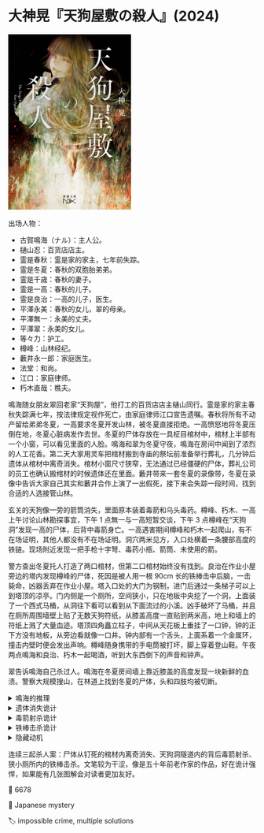 # 大神晃『天狗屋敷の殺人』(2024)

<img src=images/2024_cover.jpg width=250/>

出场人物：
* 古賀鳴海（ナル）：主人公。
* 樋山忍：百货店店主。
* 霊是春秋：霊是家的家主，七年前失踪。
* 霊是冬夏：春秋的双胞胎弟弟。
* 霊是千歳：春秋的妻子。
* 霊是一高：春秋的儿子。
* 霊是良治：一高的儿子，医生。
* 平澤永美：春秋的女儿，翠的母亲。
* 平澤無一：永美的丈夫。
* 平澤翠：永美的女儿。
* 等々力：护工。
* 樽峰：山林经纪。
* 藪井永一郎：家庭医生。
* 法堂：和尚。
* 江口：家庭律师。
* 朽木直哉：樵夫。

鳴海随女朋友翠回老家“天狗屋”，他打工的百货店店主樋山同行。霊是家的家主春秋失踪满七年，按法律规定视作死亡，由家庭律师江口宣告遗嘱。春秋将所有不动产留给弟弟冬夏，一高要求冬夏开发山林，被冬夏直接拒绝。一高愤怒地将冬夏压倒在地，冬夏心脏病发作去世。冬夏的尸体存放在一具柾目棺材中，棺材上半部有一个小窗，可以看见里面的人脸。鳴海和翠为冬夏守夜，鳴海在房间中闻到了浓烈的人工花香。第二天大家用灵车把棺材搬到寺庙的祭坛前准备举行葬礼，几分钟后遗体从棺材中离奇消失。棺材小窗尺寸狭窄，无法通过已经僵硬的尸体，葬礼公司的员工也确认搬棺材的时候遗体还在里面。藪井带来一套冬夏的录像带，冬夏在录像中告诉大家自己其实和藪井合作上演了一出假死，接下来会失踪一段时间，找到合适的人选接管山林。

玄关的天狗像一旁的箭筒消失，里面原本装着毒箭和乌头毒药。樽峰、朽木、一高上午讨论山林勘探事宜，下午 1 点無一与一高短暂交谈，下午 3 点樽峰在“天狗洞”发现一高的尸体，后背中毒箭身亡。一高遇害期间樽峰和朽木一起爬山，有不在场证明，其他人都没有不在场证明。洞穴两米见方，入口处横着一条腰部高度的铁链。现场附近发现一把手枪十字弩、毒药小瓶、箭筒、未使用的箭。

警方查出冬夏托人打造了两口棺材，但第二口棺材始终没有找到。良治在作业小屋旁边的塔内发现樽峰的尸体，死因是被人用一根 90cm 长的铁棒击中后脑，一击毙命，凶器丢弃在作业小屋。塔入口处的大门为钢制，进门后通过一条梯子可以上到塔顶的凉亭。门内侧是一个厕所，空间狭小，只在地板中央挖了一个洞，上面装了一个西式马桶，从洞往下看可以看到从下面流过的小溪。凶手破坏了马桶，并且在厕所周围墙壁上贴了无数天狗符纸，从膝盖高度一直贴到两米高，地上和墙上的符纸上溅了大量血迹。塔顶四角矗立柱子，中间从天花板上垂挂了一口钟，钟的正下方没有地板，从旁边看就像一口井。钟内部有一个舌头，上面系着一个金属环，撞击内壁时便会发出声响。樽峰随身携带的手电筒被打坏，脚上穿着登山鞋。午夜两点鳴海和良治、朽木一起喝酒，听到大东西倒下的声音和钟声。

翠告诉鳴海自己杀过人。鳴海在冬夏房间墙上靠近膝盖的高度发现一块新鲜的血渍。警察大规模搜山，在林道上找到冬夏的尸体，头和四肢均被切断。

<details><summary>鳴海的推理</summary>
三起杀人案是独立事件。冬夏在天狗洞用毒箭从背后射杀一高，动机是为了阻止他和樽峰等人开发山林。冬夏向樽峰射箭时没有射中目标，反被樽峰扼杀。樽峰临时将冬夏的尸体藏在塔内地板下方，听说警察要搜山，连夜将尸体分割，以消除扼杀痕迹。無一目击樽峰分尸，对他进行勒索，二人发生争执，無一将樽峰打死。在樽峰的推定死亡时间内，没有不在场证明的人中只有無一和江口能用铁棒一击毙命，而江口的房间窗户上有蜘蛛网，说明他没有开窗离开过，由此判断凶手只能是無一。
</details>

<details><summary>遗体消失诡计</summary>
冬夏准备了两口柾目棺材用于掉换（板目棺材的木纹差异明显），但他没来得及实施假死计划便死于心脏病，藪井播放的录像是生前录制（伏线：录像里的冬夏长着胡子）。棺材全长 180cm，冬夏身高 160cm，约有 20cm 余量。朽木在钉棺材前有一段和遗体独处的短暂机会，他把遗体从膝盖以下切断，包扎伤口，并缠上了多层绷带，然后把切下的双腿放进背包回收，在房间里喷了空气清新剂消除血腥味（伏线：人工花香），但还是在墙上留下了一滴血。第二天葬礼公司的两人分别抬着棺材的头部和脚部下楼，棺材倾斜时尸体滑向棺材下方，所以鳴海在庙里打开棺盖窗户时看不到遗体的脸。鳴海出去叫人时，法堂和朽木把装遗体的棺材用第二口空棺材替换。
</details>

<details><summary>毒箭射杀诡计</summary>
朽木在天狗洞附近的树上安装了一把十字弩，拉开弓弦装上一支毒箭，把一根细钢丝绑在扳机上，绕过树干连到天狗洞，横着固定在通道上。一高进洞时触动钢丝，十字弩自动射出毒箭，将其射杀。隧道入口处的铁链距地面 90cm，朽木和樽峰身高 175cm，自然会从铁链下方钻入，不会触发陷阱，而一高身高 190cm，自然会从铁链上跨过，才会触发陷阱。朽木盗走整个箭筒，是为了让人以为凶手在 11:30-15:00 之间作案，他在那段时间内有不在场证明，但其实毒箭装置早就提前装好。朽木在发现尸体时假装扭伤了脚，趁樽峰离开报警时拆除杀人装置。
</details>

<details><summary>铁棒击杀诡计</summary>
塔内的厕所空间狭小，没人能够举起 90cm 长的铁棒而不碰到门框，更无法一击毙命。朽木卸下塔的地板，放在一块铁格栅上，在格栅四角的孔上拴上绳子，挂在梁上，再将四条绳子拧成一束，通过滑轮转向，系在一棵杉木上。朽木将杉木下方砍出缺口，只要树倒下时便会拉动绳子，将厕所地板向上拉起，使樽峰撞到横梁上的铁棒。樽峰死亡时朽木在自己房中，但他提前将一辆卡车停在斜坡上，车轮下面打了一根楔子，楔子上系了一根绳子，连到房间窗口。朽木拉绳子拔掉楔子，汽车下滑撞上杉木，触发杀人机关。地板拉起时会在地板上留下血迹，但不会在四周墙壁留下血迹，所以朽木把沾血的天狗符重新贴在四周墙壁上，掩饰现场的不自然。因为设定犯人握着铁棒站在入口，所以门内侧没有贴上符纸。朽木破坏马桶是为了拆除地板下方的格栅。
</details>

<details><summary>隐藏动机</summary>
朽木原计划将冬夏的尸体运走，等到警察开始搜山后不得已暴露尸体，让警察终止搜山。七年前春秋砍树时翠刚好经过，春秋强行改变树倒下的方向，结果自己被树砸死。冬夏和朽木为了保护翠，隐藏了春秋的尸体。冬夏不同意开发山林，是为了避免春秋的尸体曝光。
</details>

连续三起杀人案：尸体从钉死的棺材内离奇消失、天狗洞隧道内的背后毒箭射杀、狭小厕所内的铁棒击杀。文笔较为干涩，像是五十年前老作家的作品，好在诡计强悍，如果能有几张图解会对读者更加友好。

:link: 6678

:file_folder: Japanese mystery

:label: impossible crime, multiple solutions
